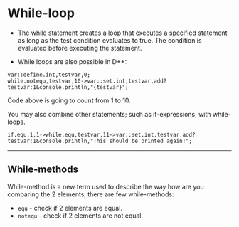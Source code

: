 # While-loop
- The while statement creates a loop that executes a specified statement as long as the test condition evaluates to true. The condition is evaluated before executing the statement.

- While loops are also possible in D++:

```pawn
var::define.int,testvar,0;
while.notequ,testvar,10->var::set.int,testvar,add?testvar:1&console.println,"{testvar}";
```

Code above is going to count from 1 to 10.

You may also combine other statements; such as if-expressions; with while-loops.

```pawn
if.equ,1,1->while.equ,testvar,11->var::set.int,testvar,add?testvar:1&console.println,"This should be printed again!";
```

---------------------------------------------------------------------------------------------------------

## While-methods

While-method is a new term used to describe the way how are you comparing the 2 elements, there are few while-methods:

- `equ` - check if 2 elements are equal.
- `notequ` - check if 2 elements are not equal.